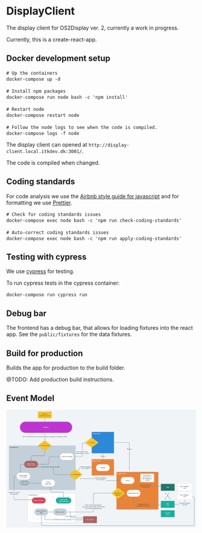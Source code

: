 # DisplayClient

The display client for OS2Display ver. 2, currently a work in progress.

Currently, this is a create-react-app.

## Docker development setup

```
# Up the containers
docker-compose up -d

# Install npm packages
docker-compose run node bash -c 'npm install'

# Restart node
docker-compose restart node

# Follow the node logs to see when the code is compiled.
docker-compose logs -f node
```

The display client can opened at `http://display-client.local.itkdev.dk:3001/`.

The code is compiled when changed.

## Coding standards

For code analysis we use the [Airbnb style guide for javascript](https://github.com/airbnb/javascript) and for formatting we use [Prettier](https://github.com/prettier/prettier).

```
# Check for coding standards issues
docker-compose exec node bash -c 'npm run check-coding-standards'

# Auto-correct coding standards issues
docker-compose exec node bash -c 'npm run apply-coding-standards'
```

## Testing with cypress

We use [cypress](https://www.cypress.io/) for testing.

To run cypress tests in the cypress container:
```
docker-compose run cypress run
```

## Debug bar

The frontend has a debug bar, that allows for loading fixtures into the react app.
See the `public/fixtures` for the data fixtures.

## Build for production

Builds the app for production to the build folder.

@TODO: Add production build instructions.


## Event Model

![Event model](docs/EventModel.png)
